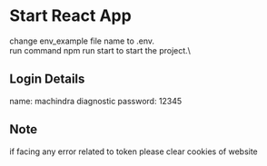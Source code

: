 # Start React App

change env_example file name to .env.\
run command npm run start to start the project.\

## Login Details
name: machindra diagnostic
password: 12345

## Note
if facing any error related to token please clear cookies of website
